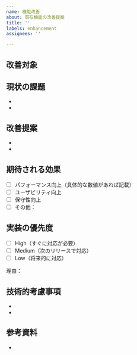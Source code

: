 ```yaml
---
name: 機能改善
about: 既存機能の改善提案
title: ''
labels: enhancement
assignees: ''

---
```


<!--
📌 マイルストーンの設定をお願いします：
- v1.1.0: バグ修正・基本機能改善
- v1.2.0: UI/UX改善・新機能追加
- v2.0.0: マイクロサービス版
- v3.0.0: エンタープライズ版
-->

## 改善対象
<!-- どの機能を改善したいか -->

## 現状の課題
<!-- 現在どのような問題があるか -->
- 
- 

## 改善提案
<!-- どのように改善するか -->
- 
- 

## 期待される効果
<!-- 改善によってどのような効果が期待できるか -->
- [ ] パフォーマンス向上（具体的な数値があれば記載）
- [ ] ユーザビリティ向上
- [ ] 保守性向上
- [ ] その他：

## 実装の優先度
- [ ] High（すぐに対応が必要）
- [ ] Medium（次のリリースで対応）
- [ ] Low（将来的に対応）

理由：

## 技術的考慮事項
<!-- 実装時の注意点、既存機能への影響など -->
- 
- 

## 参考資料
<!-- スクリーンショット、関連Issue、参考URLなど -->
- 